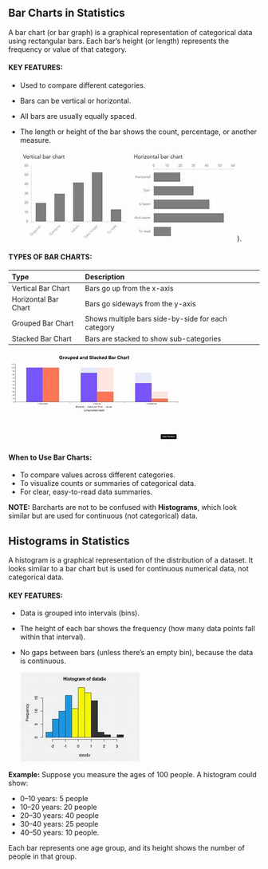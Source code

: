 ## Bar Charts in Statistics
A bar chart (or bar graph) is a graphical representation of categorical data using rectangular bars. Each bar’s height (or length) represents the frequency or value of that category.

#### KEY FEATURES:
- Used to compare different categories.
- Bars can be vertical or horizontal.
- All bars are usually equally spaced.
- The length or height of the bar shows the count, percentage, or another measure.
 
  ![bars](https://github.com/tamunoWoks/Statistics/blob/main/images/double.jfif)).  

#### TYPES OF BAR CHARTS:
|Type|Description|
|:---|:----------|
|Vertical Bar Chart|	Bars go up from the x-axis|
|Horizontal Bar Chart|	Bars go sideways from the y-axis|
|Grouped Bar Chart|	Shows multiple bars side-by-side for each category|
|Stacked Bar Chart|	Bars are stacked to show sub-categories|  

![Grouped & Stacked charts](https://github.com/tamunoWoks/Statistics/blob/main/images/groupstacked.jfif)  

#### When to Use Bar Charts:
- To compare values across different categories.
- To visualize counts or summaries of categorical data.
- For clear, easy-to-read data summaries.

**NOTE:** Barcharts are not to be confused with **Histograms**, which look similar but are used for continuous (not categorical) data.  

## Histograms in Statistics
A histogram is a graphical representation of the distribution of a dataset. It looks similar to a bar chart but is used for continuous numerical data, not categorical data.

#### KEY FEATURES:
- Data is grouped into intervals (bins).
- The height of each bar shows the frequency (how many data points fall within that interval).
- No gaps between bars (unless there’s an empty bin), because the data is continuous.

  ![Histogram](https://github.com/tamunoWoks/Statistics/blob/main/images/histogram.jfif)

**Example:**
Suppose you measure the ages of 100 people. A histogram could show:
- 0–10 years: 5 people
- 10–20 years: 20 people
- 20–30 years: 40 people
- 30–40 years: 25 people
- 40–50 years: 10 people.  

Each bar represents one age group, and its height shows the number of people in that group.
